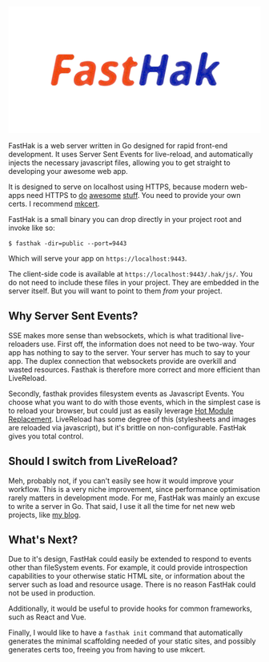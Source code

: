 <img src="fast_hak.png" alt="FastHak" title="FastHak" />

FastHak is a web server written in Go designed for rapid front-end development. It uses Server Sent Events for live-reload, and automatically injects the necessary javascript files, allowing you to get straight to developing your awesome web app.

It is designed to serve on localhost using HTTPS, because modern web-apps need HTTPS to [do](https://developer.mozilla.org/en-US/docs/Web/API/Server-sent_events/Using_server-sent_events#sending_events_from_the_server) [awesome](https://developer.mozilla.org/en-US/docs/Web/API/Web_Workers_API#specifications) [stuff](https://developer.mozilla.org/en-US/docs/Web/API/WebRTC_API). You need to provide your own certs. I recommend [mkcert](https://github.com/FiloSottile/mkcert#readme).

FastHak is a small binary you can drop directly in your project root and invoke like so:

```
$ fasthak -dir=public --port=9443
```

Which will serve your app on `https://localhost:9443`.

The client-side code is available at `https://localhost:9443/.hak/js/`. You do not need to include these files in your project. They are embedded in the server itself. But you will want to point to them _from_ your project.

## Why Server Sent Events?

SSE makes more sense than websockets, which is what traditional live-reloaders use. First off, the information does not need to be two-way. Your app has nothing to say to the server. Your server has much to say to your app. The duplex connection that websockets provide are overkill and wasted resources. Fasthak is therefore more correct and more efficient than LiveReload.

Secondly, fasthak provides filesystem events as Javascript Events. You choose what you want to do with those events, which in the simplest case is to reload your browser, but could just as easily leverage [Hot Module Replacement](https://blog.bitsrc.io/webpacks-hot-module-replacement-feature-explained-43c13b169986). LiveReload has some degree of this (stylesheets and images are reloaded via javascript), but it's brittle on non-configurable. FastHak gives you total control.

## Should I switch from LiveReload?

Meh, probably not, if you can't easily see how it would improve your workflow. This is a very niche improvement, since performance optimisation rarely matters in development mode. For me, FastHak was mainly an excuse to write a server in Go. That said, I use it all the time for net new web projects, like [my blog](https://www.seanmacdonald.ca).

## What's Next?

Due to it's design, FastHak could easily be extended to respond to events other than fileSystem events. For example, it could provide introspection capabilities to your otherwise static HTML site, or information about the server such as load and resource usage. There is no reason FastHak could not be used in production.

Additionally, it would be useful to provide hooks for common frameworks, such as React and Vue.

Finally, I would like to have a `fasthak init` command that automatically generates the minimal scaffolding needed of your static sites, and possibly generates certs too, freeing you from having to use mkcert. 
